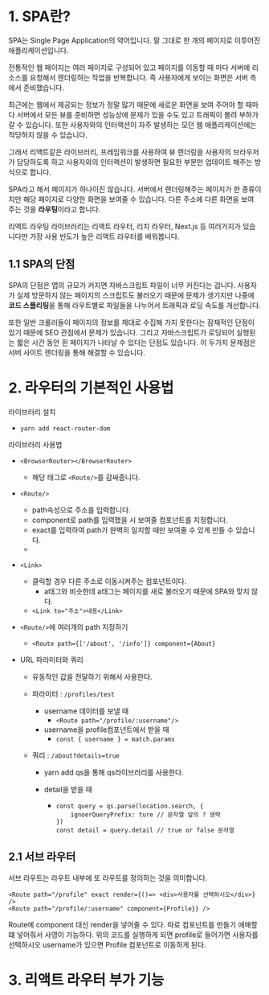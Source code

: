 # 1. SPA란?

SPA는 Single Page Application의 약어입니다. 말 그대로 한 개의 페이지로 이루어진 애플리케이션입니다.

전통적인 웹 페이지는 여러 페이지로 구성되어 있고 페이지를 이동할 때 마다 서버에 리소스를 요청해서 렌더링하는 작업을 반복합니다. 즉  사용자에게 보이는 화면은 서버 측에서 준비했습니다.

최근에는 웹에서 제공되는 정보가 정말 많기 때문에 새로운 화면을 보여 주어야 할 때마다 서버에서 모든 뷰를 준비하면 성능상에 문제가 있을 수도 있고 트래픽이 몰려 부하가 갈 수 있습니다. 또한 사용자와의 인터랙션이 자주 발생하는 모던 웹 애플리케이션에는 적당하지 않을 수 있습니다. 

그래서 리액트같은 라이브러리, 프레임워크를 사용하여 뷰 렌더링을 사용자의 브라우저가 담당하도록 하고 사용자와의 인터랙션이 발생하면 필요한 부분만 업데이트 해주는 방식으로 합니다.

SPA라고 해서 페이지가 하나이진 않습니다. 서버에서 렌더링해주는 페이지가 한 종류이지만 해당 페이지로 다양한 화면을 보여줄 수 있습니다. 다른 주소에 다른 화면을 보여 주는 것을 **라우팅**이라고 합니다.

리액트 라우팅 라이브러리는 리액트 라우터, 리치 라우터, Next.js 등 여러가지가 있습니다만 가장 사용 빈도가 높은 리액트 라우터를 배워봅니다.

## 1.1 SPA의 단점

SPA의 단점은 앱의 규모가 커지면 자바스크립트 파일이 너무 커진다는 겁니다. 사용자가 실제 방문하지 않는 페이지의 스크립트도 불러오기 때문에 문제가 생기지만 나중에 **코드 스플리팅**을 통해 라우트별로 파일들을 나누어서 트래픽과 로딩 속도를 개선합니다.

또한 일반 크롤러들이 페이지의 정보를 제대로 수집해 가지 못한다는 잠재적인 단점이 있기 때문에 SEO 관점에서 문제가 있습니다. 그리고 자바스크립트가 로딩되어 실행된는 짧은 시간 동안 흰 페이지가 나타날 수 있다는 단점도 있습니다. 이 두가지 문제점은 서버 사이트 렌더링을 통해 해결할 수 있습니다.



# 2. 라우터의 기본적인 사용법

라이브러리 설치

- `yarn add react-router-dom`



라이브러리 사용법

- `<BrowserRouter></BrowserRouter>`

  - 해당 태그로 `<Route/>`를 감싸줍니다.

- `<Route/>`

  - path속성으로 주소를 입력합니다.
  - component로 path를 입력했을 시 보여줄 컴포넌트를 지정합니다.
  - exact를 입력하여 path가 완벽히 일치할 때만 보여줄 수 있게 만들 수 있습니다.
  - <Route path='/' component={Home} exact/>

- `<Link>`

  - 클릭할 경우 다른 주소로 이동시켜주는 컴포넌트이다.
    - a태그와 비슷한데 a태그는 페이지를 새로 불러오기 때문에 SPA와 맞지 않다.
  - `<Link to="주소">내용</Link>`

- `<Route/>`에 여러개의 path 지정하기

  - `<Route path={['/about', '/info']} component={About}`

- URL 파라미터와 쿼리

  - 유동적인 값을 전달하기 위해서 사용한다.

  - 파라미터 : `/profiles/test`

    - username 데이터를 보낼 때
      - `<Route path="/profile/:username"/>`
    - username을 profile컴포넌트에서 받을 때
      - `const { username } = match.params`

  - 쿼리 : `/about?details=true`

    - yarn add qs을 통해 qs라이브러리를 사용한다.

    - detail을 받을 때

      - ```react
        const query = qs.parse(location.search, {
            ignoerQueryPrefix: ture // 문자열 앞의 ? 생략
        })
        const detail = query.detail // true or false 문자열
        ```

## 2.1 서브 라우터

서브 라우트는 라우트 내부에 또 라우트를 정의하는 것을 의미합니다.

```react
<Route path="/profile" exact render={()=> <div>사용자를 선택하시오</div>} />
<Route path="/profile/:username" component={Profile}} />
```

Route에 component 대신 render을 넣어줄 수 있다. 따로 컴포넌트를 만들기 애매할 떄 넣어줘서 사영이 가능하다. 위의 코드를 실행하게 되면 profile로 들어가면 사용자를 선택하시오 username가 있으면 Profile 컴포넌트로 이동하게 된다.



# 3. 리액트 라우터 부가 기능

